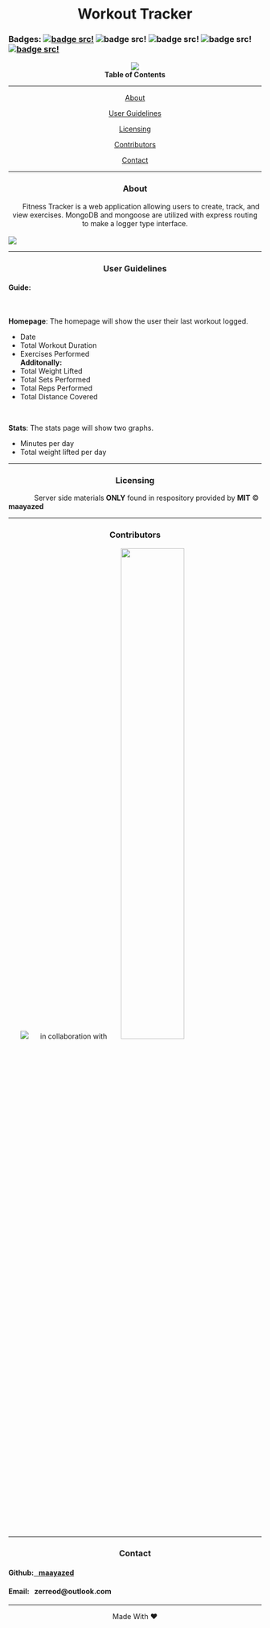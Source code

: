 <div align='center'>
<h1><strong>Workout Tracker</strong></h1>
</div>

### Badges: [![badge src!](https://img.shields.io/badge/license-MIT-blue)](https://opensource.org/licenses) ![badge src!](https://img.shields.io/badge/-mongoDB-green) ![badge src!](https://img.shields.io/badge/-express-brightgreen) ![badge src!](https://img.shields.io/badge/-mongoose-red) [![badge src!](https://img.shields.io/github/issues/maayazed/workout-tracker)](https://github.com/maayazed/workout-tracker/issues/2)

<div align='center'>
<img src='https://user-images.githubusercontent.com/79816212/130377649-87ca0938-aeea-4dba-bc64-12561d8b2132.gif'/>
</div>

<div align='center'>
<strong>Table of Contents</strong>  
<hr>
    <p><a href='#desc'>About</a></p>
    <p><a href='#user'>User Guidelines</a></p>
    <p><a href='#license'>Licensing</a></p>
    <p><a href='#contribute'>Contributors</a></p>
    <p><a href='#contact'>Contact</a></p>

<hr>
</div>

<div align='center'>
    <h3><a id='desc'>About</a></h3>
</div>

<div align='center'>
&nbsp;&nbsp;&nbsp;&nbsp;&nbsp;&nbsp;Fitness Tracker is a web application allowing users to create, track, and view exercises. MongoDB and mongoose are utilized with express routing to make a logger type interface.
</div>

<br>
 
<img src='https://user-images.githubusercontent.com/79816212/130377791-297219ce-6dfd-42cd-8e6e-b0227c7099db.png'/>

<hr>

<div align='center'>
    <h3><a id='user'>User Guidelines</a></h3>
</div>

<div>
<h4>Guide: </h4> 
&nbsp;&nbsp;&nbsp;&nbsp;&nbsp;&nbsp;<p><strong>Homepage</strong>: The homepage will show the user their last workout logged.</p>
    <ul>
        <li>Date</li>
        <li>Total Workout Duration</li>
        <li>Exercises Performed</li>
    <strong>Additonally:</strong>
        <li>Total Weight Lifted</li>
        <li>Total Sets Performed</li>
        <li>Total Reps Performed</li>
        <li>Total Distance Covered</li>
    </ul>
&nbsp;&nbsp;&nbsp;&nbsp;&nbsp;&nbsp;<p><strong>Stats</strong>: The stats page will show two graphs.</p>
    <ul>
        <li>Minutes per day</li>
        <li>Total weight lifted per day</li>
    </ul>
</div>

<hr>

<div align='center'>
    <h3><a id='license'>Licensing</a></h3>
</div>

<div>
&nbsp;&nbsp;&nbsp;&nbsp;&nbsp;&nbsp;&nbsp;&nbsp;&nbsp;&nbsp;&nbsp;&nbsp; Server side materials <strong>ONLY</strong> found in respository provided by <strong>MIT</strong> © <strong>maayazed</strong>

</div>

<hr>

<div align='center'>
    <h3><a id='contribute'>Contributors</a></h3>
</div>

<div>
&nbsp;&nbsp;&nbsp;&nbsp;&nbsp;&nbsp;<a href='https://github.com/maayazed/'><img src='https://img.shields.io/badge/User-maayazed-blue'></a>&nbsp;&nbsp;&nbsp;&nbsp;&nbsp; in collaboration with &nbsp;&nbsp;&nbsp;&nbsp;&nbsp;
<a href='https://ccaps.umn.edu/full-stack-web-development-certificate-coding-boot-camp'><img src='https://user-images.githubusercontent.com/79816212/124851684-9edfec00-df68-11eb-9686-3e92a871c50d.png' width="50%" height="50%"></a></div>

<hr>

<div align='center'>
    <h3><a id='contact'>Contact</a></h3>
</div>

<div>
<h4>Github:<a href='https://github.com/maayazed/'>&nbsp;&nbsp;&nbsp;maayazed</a></h4>
<h4>Email:&nbsp;&nbsp;&nbsp;zerreod@outlook.com</h4>
</div>

<hr>

<div align="center">Made With ❤️</div>
